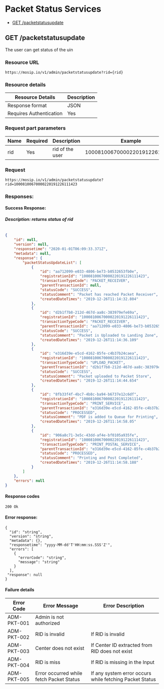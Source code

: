 # Packet Status Services

* [GET /packetstatusupdate](#get-packetstatusupdate)

## GET /packetstatusupdate

The user can get status of the uin

### Resource URL
```
https://mosip.io/v1/admin/packetstatusupdate?rid={rid}
```
### Resource details
Resource Details | Description
------------ | -------------
Response format | JSON
Requires Authentication | Yes

### Request part parameters
Name | Required | Description |  Example
-----|----------|-------------|--------
rid |Yes|rid of the user| 10008100670000220191226111423

### Request
```
https://mosip.io/v1/admin/packetstatusupdate?rid=10008100670000220191226111423
```
### Responses:

#### Success Response:

##### Description: returns status of rid
```JSON

{
    "id": null,
    "version": null,
    "responsetime": "2020-01-01T06:09:33.371Z",
    "metadata": null,
    "response": {
        "packetStatusUpdateList": [
            {
                "id": "aa712099-e033-4806-be73-b0532653fb0e",
                "registrationId": "10008100670000220191226111423",
                "transactionTypeCode": "PACKET_RECEIVER",
                "parentTransactionId": null,
                "statusCode": "SUCCESS",
                "statusComment": "Packet has reached Packet Receiver",
                "createdDateTimes": "2019-12-26T11:14:32.804"
            },
            {
                "id": "d2b1f7b8-212d-467d-aa8c-383979efe69a",
                "registrationId": "10008100670000220191226111423",
                "transactionTypeCode": "PACKET_RECEIVER",
                "parentTransactionId": "aa712099-e033-4806-be73-b0532653fb0e",
                "statusCode": "SUCCESS",
                "statusComment": "Packet is Uploaded to Landing Zone",
                "createdDateTimes": "2019-12-26T11:14:36.109"
            },
            {
                "id": "e316d39e-e5cd-4162-85fe-c4b37b24caea",
                "registrationId": "10008100670000220191226111423",
                "transactionTypeCode": "UPLOAD_PACKET",
                "parentTransactionId": "d2b1f7b8-212d-467d-aa8c-383979efe69a",
                "statusCode": "SUCCESS",
                "statusComment": "Packet uploaded to Packet Store",
                "createdDateTimes": "2019-12-26T11:14:44.654"
            },
            {
                "id": "8fb33f4f-4bc7-4b8c-ba94-b6737e12c6df",
                "registrationId": "10008100670000220191226111423",
                "transactionTypeCode": "PRINT_SERVICE",
                "parentTransactionId": "e316d39e-e5cd-4162-85fe-c4b37b24caea",
                "statusCode": "PROCESSED",
                "statusComment": "PDF is added to Queue for Printing",
                "createdDateTimes": "2019-12-26T11:14:58.05"
            },
            {
                "id": "906a8c71-3e5c-43dd-af4e-bf0105a935fe",
                "registrationId": "10008100670000220191226111423",
                "transactionTypeCode": "PRINT_POSTAL_SERVICE",
                "parentTransactionId": "e316d39e-e5cd-4162-85fe-c4b37b24caea",
                "statusCode": "PROCESSED",
                "statusComment": "Printing and Post Completed",
                "createdDateTimes": "2019-12-26T11:14:58.188"
            }
        ]
    },
    "errors": null
}
```
#### Response codes
```
200 Ok
```
#### Error response:
```
{
  "id": "string",
  "version": "string",
  "metadata": {},
  "responsetime": "yyyy-MM-dd'T'HH:mm:ss.SSS'Z'",
  "errors": [
    {
      "errorCode": "string",
      "message": "string"
    }
  ],
 "response": null
}

```
#### Failure details
Error Code  | Error Message | Error Description
-----|----------|-------------
ADM-PKT-001|Admin is not authorized|
ADM-PKT-002 |RID is invalid|If RID is invalid
ADM-PKT-003 |Center does not exist|If Center ID extracted from RID does not exist
ADM-PKT-004 |RID is miss|If RID is missing in the Input
ADM-PKT-005 |Error occurred while fetch Packet Status|If any system error occurs while fetching Packet Status
